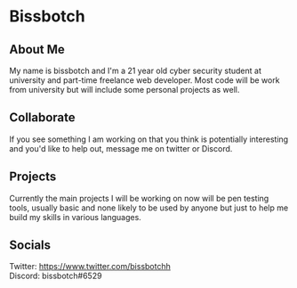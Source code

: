 # Bissbotch

## About Me
My name is bissbotch and I'm a 21 year old cyber security student at university and part-time freelance web developer. Most code will be work from university but will include some personal projects as well.

## Collaborate
If you see something I am working on that you think is potentially interesting and you'd like to help out, message me on twitter or Discord.

## Projects
Currently the main projects I will be working on now will be pen testing tools, usually basic and none likely to be used by anyone but just to help me build my skills in various languages.

## Socials
Twitter: https://www.twitter.com/bissbotchh <br>
Discord: bissbotch#6529

<!--
**bissbotch/bissbotch** is a ✨ _special_ ✨ repository because its `README.md` (this file) appears on your GitHub profile.

Here are some ideas to get you started:

- 🔭 I’m currently working on ...
- 🌱 I’m currently learning ...
- 👯 I’m looking to collaborate on ...
- 🤔 I’m looking for help with ...
- 💬 Ask me about ...
- 📫 How to reach me: ...
- 😄 Pronouns: ...
- ⚡ Fun fact: ...
-->
